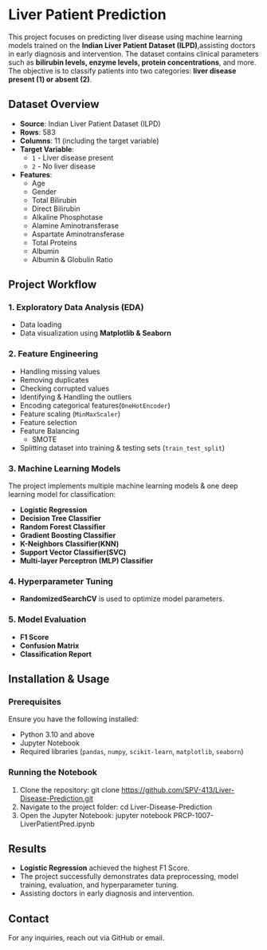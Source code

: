 # Liver Patient Prediction
This project focuses on predicting liver disease using machine learning models trained on the **Indian Liver Patient Dataset (ILPD)**,assisting doctors in early diagnosis and intervention. The dataset contains clinical parameters such as **bilirubin levels, enzyme levels, protein concentrations**, and more. The objective is to classify patients into two categories: **liver disease present (1) or absent (2)**.

## Dataset Overview
- **Source**: Indian Liver Patient Dataset (ILPD)
- **Rows**: 583
- **Columns**: 11 (including the target variable)
- **Target Variable**: 
  - `1` - Liver disease present
  - `2` - No liver disease
- **Features**:
  - Age
  - Gender
  - Total Bilirubin
  - Direct Bilirubin
  - Alkaline Phosphotase
  - Alamine Aminotransferase
  - Aspartate Aminotransferase
  - Total Proteins
  - Albumin
  - Albumin & Globulin Ratio
## Project Workflow
### 1. **Exploratory Data Analysis (EDA)**
- Data loading
- Data visualization using **Matplotlib & Seaborn**
### 2. **Feature Engineering**
- Handling missing values
- Removing duplicates
- Checking corrupted values
- Identifying & Handling the outliers
- Encoding categorical features(`OneHotEncoder`)
- Feature scaling (`MinMaxScaler`)
- Feature selection
- Feature Balancing
  - SMOTE
- Splitting dataset into training & testing sets (`train_test_split`)
  
### 3. **Machine Learning Models**
The project implements multiple machine learning models & one deep learning model for classification:
- **Logistic Regression**
- **Decision Tree Classifier**
- **Random Forest Classifier**
- **Gradient Boosting Classifier**
- **K-Neighbors Classifier(KNN)**
- **Support Vector Classifier(SVC)**
- **Multi-layer Perceptron (MLP) Classifier**

### 4. **Hyperparameter Tuning**
- **RandomizedSearchCV** is used to optimize model parameters.

### 5. **Model Evaluation**
- **F1 Score**
- **Confusion Matrix**
- **Classification Report**

## Installation & Usage

### Prerequisites
Ensure you have the following installed:
- Python 3.10 and above
- Jupyter Notebook
- Required libraries (`pandas`, `numpy`, `scikit-learn`, `matplotlib`, `seaborn`)

### Running the Notebook
1. Clone the repository:
   git clone https://github.com/SPV-413/Liver-Disease-Prediction.git
2. Navigate to the project folder:
   cd Liver-Disease-Prediction
3. Open the Jupyter Notebook:
   jupyter notebook PRCP-1007-LiverPatientPred.ipynb

## Results
- **Logistic Regression** achieved the highest F1 Score.
- The project successfully demonstrates data preprocessing, model training, evaluation, and hyperparameter tuning.
- Assisting doctors in early diagnosis and intervention.

## Contact
For any inquiries, reach out via GitHub or email.

